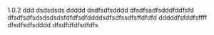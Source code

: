 1.0.2
ddd
dsdsdsds
ddddd
dsdfsdfsdddd
dfsdfsadfsdddfddfsfd
dfsdfsdfsdsdsdsdsfdfdfsdfddddsdfsdfssdfsffdfdfd
dddddfsfddfsffff
dfsdfsdfsdddd
dfsdfdfdfsdfdfs
